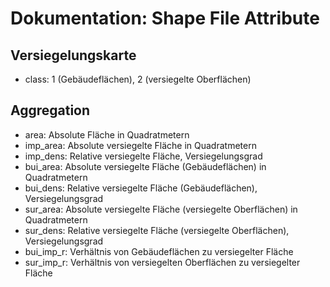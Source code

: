 # Dokumentation: Shape File Attribute

## Versiegelungskarte

- class: 1 (Gebäudeflächen), 2 (versiegelte Oberflächen)

## Aggregation

- area: Absolute Fläche in Quadratmetern
- imp_area: Absolute versiegelte Fläche in Quadratmetern
- imp_dens: Relative versiegelte Fläche, Versiegelungsgrad
- bui_area: Absolute versiegelte Fläche (Gebäudeflächen) in Quadratmetern
- bui_dens: Relative versiegelte Fläche (Gebäudeflächen), Versiegelungsgrad
- sur_area: Absolute versiegelte Fläche (versiegelte Oberflächen) in Quadratmetern
- sur_dens: Relative versiegelte Fläche (versiegelte Oberflächen), Versiegelungsgrad
- bui_imp_r: Verhältnis von Gebäudeflächen zu versiegelter Fläche
- sur_imp_r: Verhältnis von versiegelten Oberflächen zu versiegelter Fläche